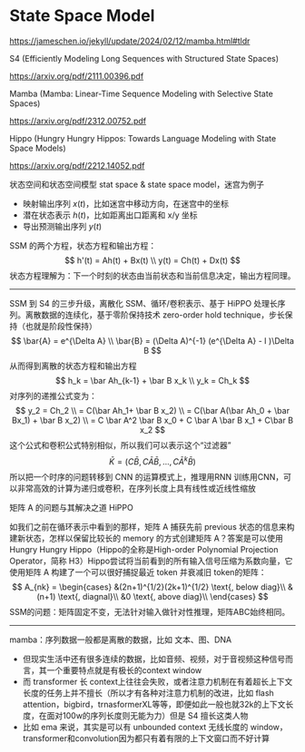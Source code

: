# State Space Model

https://jameschen.io/jekyll/update/2024/02/12/mamba.html#tldr

S4 (Efficiently Modeling Long Sequences with Structured State Spaces)

https://arxiv.org/pdf/2111.00396.pdf

Mamba (Mamba: Linear-Time Sequence Modeling with Selective State Spaces)

https://arxiv.org/pdf/2312.00752.pdf

Hippo (Hungry Hungry Hippos: Towards Language Modeling with State Space Models)

https://arxiv.org/pdf/2212.14052.pdf



状态空间和状态空间模型 stat space & state space model，迷宫为例子

- 映射输出序列 $x(t)$，比如迷宫中移动方向，在迷宫中的坐标
- 潜在状态表示 $h(t)$，比如距离出口距离和 x/y 坐标
- 导出预测输出序列 $y(t)$

SSM 的两个方程，状态方程和输出方程：
$$
h'(t) = Ah(t) + Bx(t) \\
y(t) = Ch(t) + Dx(t)
$$
状态方程理解为：下一个时刻的状态由当前状态和当前信息决定，输出方程同理。

---

SSM 到 S4 的三步升级，离散化 SSM、循环/卷积表示、基于 HiPPO 处理长序列。离散数据的连续化，基于零阶保持技术 zero-order hold technique，步长保持（也就是阶段性保持）
$$
\bar{A} = e^{\Delta A} \\
\bar{B} = (\Delta A)^{-1} (e^{\Delta A} - I )\Delta B
$$
从而得到离散的状态方程和输出方程
$$
h_k = \bar Ah_{k-1} + \bar B x_k \\
y_k = Ch_k
$$
对序列的递推公式变为：
$$
y_2 = Ch_2 \\
= C(\bar Ah_1+ \bar B x_2) \\
= C(\bar A(\bar Ah_0 + \bar Bx_1) + \bar B x_2) \\
= C \bar A^2 \bar B x_0 + C \bar A \bar B x_1 + C\bar B x_2
$$
这个公式和卷积公式特别相似，所以我们可以表示这个“过滤器”
$$
\bar K = (C \bar B, C\bar A \bar B,...,C\bar A^k\bar B)
$$
所以把一个时序的问题转移到 CNN 的运算模式上，推理用RNN 训练用CNN，可以非常高效的计算为递归或卷积，在序列长度上具有线性或近线性缩放

矩阵 A 的问题与其解决之道 HiPPO

如我们之前在循环表示中看到的那样，矩阵 A 捕获先前 previous 状态的信息来构建新状态，怎样以保留比较长的 memory 的方式创建矩阵 A？答案是可以使用 Hungry Hungry Hippo（Hippo的全称是High-order Polynomial Projection Operator，简称 H3）Hippo尝试将当前看到的所有输入信号压缩为系数向量，它使用矩阵 A 构建了一个可以很好捕捉最近 token 并衰减旧 token的矩阵：
$$
A_{nk} = 
\begin{cases}
&(2n+1)^{1/2}(2k+1)^{1/2} \text{, below diag}\\
&(n+1) \text{, diagnal}\\
&0 \text{, above diag}\\
\end{cases}
$$
SSM的问题：矩阵固定不变，无法针对输入做针对性推理，矩阵ABC始终相同。

---

mamba：序列数据一般都是离散的数据，比如 文本、图、DNA

- 但现实生活中还有很多连续的数据，比如音频、视频，对于音视频这种信号而言，其一个重要特点就是有极长的context window
- 而 transformer 长 context上往往会失败，或者注意力机制在有着超长上下文长度的任务上并不擅长（所以才有各种对注意力机制的改进，比如 flash attention，bigbird，trnasformerXL等等，即便如此一般也就32k的上下文长度，在面对100w的序列长度则无能为力）但是 S4 擅长这类人物
- 比如 ema 来说，其实是可以有 unbounded context 无线长度的 window，transformer和convolution因为都只有着有限的上下文窗口而不好计算































